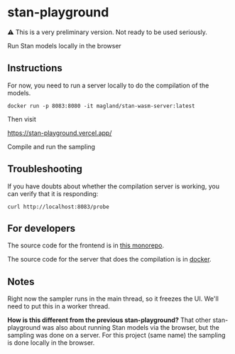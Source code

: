 # stan-playground

:warning: This is a very preliminary version. Not ready to be used seriously.

Run Stan models locally in the browser

## Instructions

For now, you need to run a server locally to do the compilation of the models.

```
docker run -p 8083:8080 -it magland/stan-wasm-server:latest
```

Then visit

https://stan-playground.vercel.app/

Compile and run the sampling

## Troubleshooting

If you have doubts about whether the compilation server is working, you can verify that it is responding:

```
curl http://localhost:8083/probe
```

## For developers

The source code for the frontend is in [this monorepo](https://github.com/magland/fi-sci/tree/main/apps/stan-playground).


The source code for the server that does the compilation is in [docker](docker).

## Notes

Right now the sampler runs in the main thread, so it freezes the UI. We'll need to put this in a worker thread.

**How is this different from the previous stan-playground?** That other stan-playground was also about running Stan models via the browser, but the sampling was done on a server. For this project (same name) the sampling is done locally in the browser.
